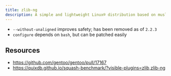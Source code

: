 ```yaml
---
title: zlib-ng
description: A simple and lightweight Linux® distribution based on musl libc and toybox
---
```


- `--without-unaligned` improves safety; has been removed as of `2.2.3`
- `configure` depends on `bash`, but can be patched easily

## Resources
- https://github.com/gentoo/gentoo/pull/17167
- https://quixdb.github.io/squash-benchmark/?visible-plugins=zlib,zlib-ng
